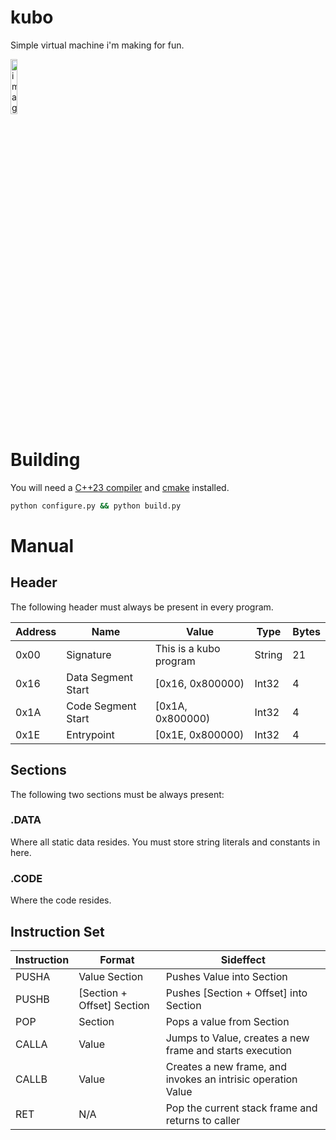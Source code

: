# kubo

Simple virtual machine i'm making for fun.

<img width="15%" alt="image" src="https://github.com/user-attachments/assets/ae84fc45-b053-4a26-ba7d-d54f92afb0ec" />

# Building

You will need a [C++23 compiler](https://github.com/llvm/llvm-project/releases) and [cmake](https://cmake.org/) installed.

```bash
python configure.py && python build.py
```

# Manual

## Header

The following header must always be present in every program.


| Address | Name | Value | Type | Bytes |
| ------- | - | ----- | ---- | ----- |
| 0x00 | Signature | This is a kubo program | String | 21 |
| 0x16 | Data Segment Start| [0x16, 0x800000) | Int32 | 4 |
| 0x1A | Code Segment Start | [0x1A, 0x800000) | Int32 | 4 |
| 0x1E | Entrypoint | [0x1E, 0x800000) | Int32 | 4 |


## Sections

The following two sections must be always present:

### .DATA

Where all static data resides. You must store string literals and constants in here.

### .CODE

Where the code resides.

## Instruction Set


| Instruction | Format | Sideffect |
|-------------|----------|-----------|
| PUSHA | Value Section | Pushes Value into Section|
| PUSHB | \[Section + Offset\] Section | Pushes \[Section + Offset\] into Section|
| POP | Section | Pops a value from Section |
| CALLA | Value | Jumps to Value, creates a new frame and starts execution |
| CALLB | Value | Creates a new frame, and invokes an intrisic operation Value |
| RET | N/A | Pop the current stack frame and returns to caller |
